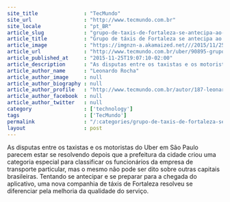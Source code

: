 ```yaml
---
site_title               : "TecMundo"
site_url                 : "http://www.tecmundo.com.br"
site_locale              : "pt_BR"
article_slug             : "grupo-de-taxis-de-fortaleza-se-antecipa-ao-uber-oferecendo-servico-melhor"
article_title            : "Grupo de táxis de Fortaleza se antecipa ao Uber oferecendo serviço melhor"
article_image            : "https://imgnzn-a.akamaized.net///2015/11/25/25180630787643-t1200x480.jpg"
article_url              : "http://www.tecmundo.com.br/uber/90895-grupo-taxis-fortaleza-antecipa-uber-oferecendo-servico-melhor.htm"
article_published_at     : "2015-11-25T19:07:10-02:00"
article_description      : "As disputas entre os taxistas e os motoristas do Uber em São Paulo parecem estar se resolvendo depois que a prefeitura da cidade criou uma categoria especial para classificar os funcionários da empresa de transporte particular, mas o mesmo não pode ser dito sobre outras capitais brasileiras. Tentando se antecipar e se preparar para a chegada do aplicativo, uma nova companhia de táxis de Fortaleza resolveu se diferenciar pela melhoria da qualidade do serviço."
article_author_name      : "Leonardo Rocha"
article_author_image     : null
article_author_biography : null
article_author_profile   : "http://www.tecmundo.com.br/autor/187-leonardo-rocha/"
article_author_facebook  : null
article_author_twitter   : null
category                 : ['technology']
tags                     : ['TecMundo']
permalink                : "/:categories/grupo-de-taxis-de-fortaleza-se-antecipa-ao-uber-oferecendo-servico-melhor/"
layout                   : post
---
```


As disputas entre os taxistas e os motoristas do Uber em São Paulo parecem estar se resolvendo depois que a prefeitura da cidade criou uma categoria especial para classificar os funcionários da empresa de transporte particular, mas o mesmo não pode ser dito sobre outras capitais brasileiras. Tentando se antecipar e se preparar para a chegada do aplicativo, uma nova companhia de táxis de Fortaleza resolveu se diferenciar pela melhoria da qualidade do serviço.
